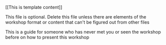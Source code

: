 [[This is template content]]

This file is optional. Delete this file unless there are elements of the workshop format or content that can't be figured out from other files

This is a guide for someone who has never met you or seen the workshop before on how to present this workshop
